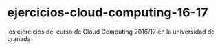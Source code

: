 # ejercicios-cloud-computing-16-17
los ejercicios del curso de Cloud Computing 2016/17 en la universidad de granada
